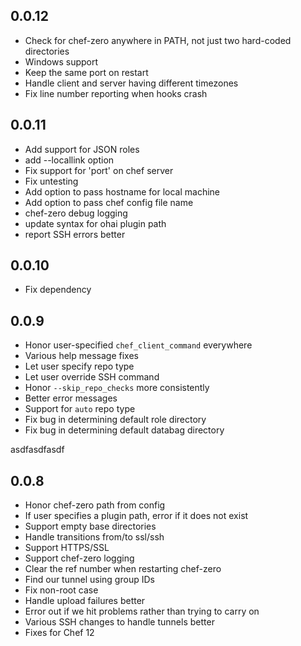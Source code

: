 ## 0.0.12
* Check for chef-zero anywhere in PATH, not just two hard-coded directories
* Windows support 
* Keep the same port on restart
* Handle client and server having different timezones
* Fix line number reporting when hooks crash

## 0.0.11
* Add support for JSON roles
* add --locallink option
* Fix support for 'port' on chef server
* Fix untesting
* Add option to pass hostname for local machine
* Add option to pass chef config file name
* chef-zero debug logging
* update syntax for ohai plugin path
* report SSH errors better

## 0.0.10
* Fix dependency

## 0.0.9
* Honor user-specified `chef_client_command` everywhere
* Various help message fixes
* Let user specify repo type
* Let user override SSH command
* Honor `--skip_repo_checks` more consistently
* Better error messages
* Support for `auto` repo type
* Fix bug in determining default role directory
* Fix bug in determining default databag directory

asdfasdfasdf
## 0.0.8
* Honor chef-zero path from config
* If user specifies a plugin path, error if it does not exist
* Support empty base directories
* Handle transitions from/to ssl/ssh
* Support HTTPS/SSL
* Support chef-zero logging
* Clear the ref number when restarting chef-zero
* Find our tunnel using group IDs
* Fix non-root case
* Handle upload failures better
* Error out if we hit problems rather than trying to carry on
* Various SSH changes to handle tunnels better
* Fixes for Chef 12
